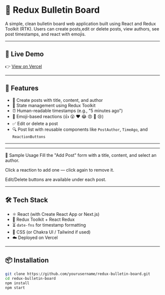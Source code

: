 # 📰 Redux Bulletin Board

A simple, clean bulletin board web application built using React and Redux Toolkit (RTK). Users can create posts,edit or delete posts, view authors, see post timestamps, and react with emojis.

---

## 🚀 Live Demo

👉 [View on Vercel](https://my-bulletin-board-app.vercel.app/)

---

## 🔧 Features

- 📝 Create posts with title, content, and author
- 🧠 State management using Redux Toolkit
- ⏰ Human-readable timestamps (e.g., "5 minutes ago")
- 💬 Emoji-based reactions (👍 😮 ❤️ 😂 😠 🤢 😢)
- ✅ Edit or delete a post
- 🔍 Post list with reusable components like `PostAuthor`, `TimeAgo`, and `ReactionButtons`

---

---

🧪 Sample Usage
Fill the "Add Post" form with a title, content, and select an author.

Click a reaction to add one — click again to remove it.

Edit/Delete buttons are available under each post.

---

## 🛠️ Tech Stack

- ⚛️ React (with Create React App or Next.js)
- 🔁 Redux Toolkit + React Redux
- ⏳ `date-fns` for timestamp formatting
- 💅 CSS (or Chakra UI / Tailwind if used)
- ☁️ Deployed on Vercel

---

## 📦 Installation

```bash
git clone https://github.com/yourusername/redux-bulletin-board.git
cd redux-bulletin-board
npm install
npm start
